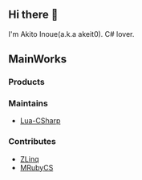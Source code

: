 ## Hi there 👋
I'm Akito Inoue(a.k.a akeit0).
C# lover.

## MainWorks
### Products
### Maintains
* [Lua-CSharp](https://github.com/nuskey8/Lua-CSharp)
### Contributes
* [ZLinq](https://github.com/Cysharp/ZLinq)
* [MRubyCS](https://github.com/hadashiA/MRubyCS)